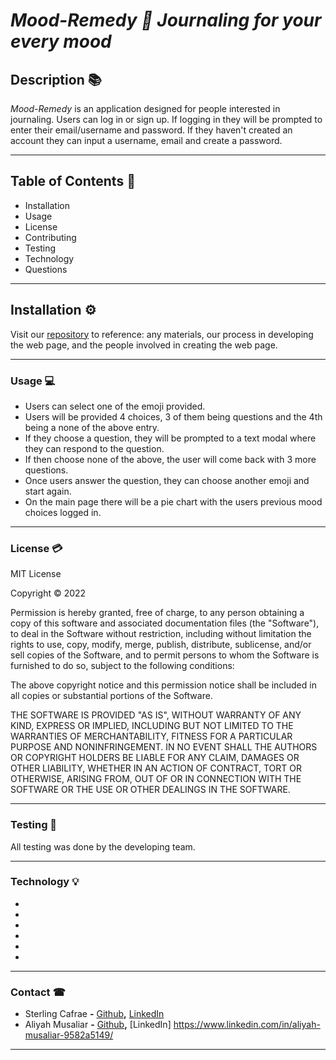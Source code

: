 # ***Mood-Remedy 📰 Journaling for your every mood***

<!--created github.io by Cheryl>

<!-- deployed application -->
## **Description** 📚

*Mood-Remedy* is an application designed for people interested in journaling. Users can log in or sign up. If logging in they will be prompted to enter their email/username and password. If they haven't created an account they can input a username, email and create a password. 

<hr>

## **Table of Contents** 📄

* Installation
* Usage
* License
* Contributing
* Testing
* Technology
* Questions

---

## **Installation** ⚙️

Visit our [repository]() to reference: any materials, our process in developing the web page, and the people involved in creating the web page.
<hr>

### **Usage** 💻
* Users can select one of the emoji provided.
* Users will be provided 4 choices, 3 of them being questions and the 4th being a none of the above entry. 
* If they choose a question, they will be prompted to a text modal where they can respond to the question.
* If then choose none of the above, the user will come back with 3 more questions.  
* Once users answer the question, they can choose another emoji and start again.
* On the main page there will be a pie chart with the users previous mood choices logged in.

<hr>

### **License** 💳

MIT License

Copyright © 2022

Permission is hereby granted, free of charge, to any person obtaining a copy of this software and associated documentation files (the "Software"), to deal in the Software without restriction, including without limitation the rights to use, copy, modify, merge, publish, distribute, sublicense, and/or sell copies of the Software, and to permit persons to whom the Software is furnished to do so, subject to the following conditions:

The above copyright notice and this permission notice shall be included in all copies or substantial portions of the Software.

THE SOFTWARE IS PROVIDED "AS IS", WITHOUT WARRANTY OF ANY KIND, EXPRESS OR IMPLIED, INCLUDING BUT NOT LIMITED TO THE WARRANTIES OF MERCHANTABILITY, FITNESS FOR A PARTICULAR PURPOSE AND NONINFRINGEMENT. IN NO EVENT SHALL THE AUTHORS OR COPYRIGHT HOLDERS BE LIABLE FOR ANY CLAIM, DAMAGES OR OTHER LIABILITY, WHETHER IN AN ACTION OF CONTRACT, TORT OR OTHERWISE, ARISING FROM, OUT OF OR IN CONNECTION WITH THE SOFTWARE OR THE USE OR OTHER DEALINGS IN THE SOFTWARE.
<hr>

### **Testing** 📝
All testing was done by the developing team.
<hr>

### **Technology** 💡
*
* 
* 
* 
* 
* 
<hr>

### **Contact** ☎
* Sterling Cafrae **-** [Github](https://github.com/scarfrae)**,** [LinkedIn](https://www.linkedin.com/in/sterling-carfrae-a2a8151a5/)
* Aliyah Musaliar **-** [Github](https://github.com/musaliyah)**,** [LinkedIn]
https://www.linkedin.com/in/aliyah-musaliar-9582a5149/
***
